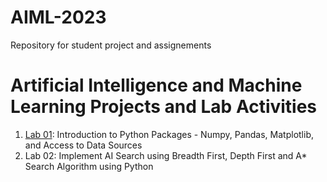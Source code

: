 # AIML-2023
Repository for student project and assignements
# Artificial Intelligence and Machine Learning Projects and Lab Activities
1. [Lab 01](https://github.com/kirankumareranki/AIML-2023/blob/main/01_mnist.ipynb): Introduction to Python Packages - Numpy, Pandas, Matplotlib, and Access to Data Sources
1.  Lab 02: Implement AI Search using Breadth First, Depth First and A* Search Algorithm using Python


